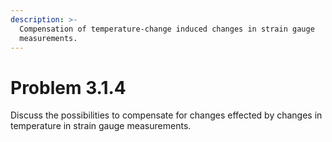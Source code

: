 ```yaml
---
description: >-
  Compensation of temperature-change induced changes in strain gauge
  measurements.
---
```


# Problem 3.1.4

Discuss the possibilities to compensate for changes effected by changes in temperature in strain gauge measurements.
